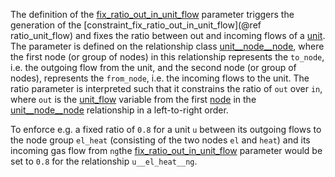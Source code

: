 The definition of the [fix\_ratio\_out\_in\_unit\_flow](@ref) parameter triggers the generation of the
[constraint\_fix\_ratio\_out\_in\_unit\_flow](@ref ratio_unit_flow) and fixes the ratio between out and incoming flows of a [unit](@ref).
The parameter is defined on the relationship class [unit\_\_node\_\_node](@ref),
where the first node (or group of nodes) in this relationship represents the `to_node`,
i.e. the outgoing flow from the unit, and the second node (or group of nodes),
represents the `from_node`, i.e. the incoming flows to the unit.
The ratio parameter is interpreted such that it constrains the ratio of `out` over `in`,
where `out` is the [unit\_flow](@ref) variable from the first [node](@ref) in the [unit\_\_node\_\_node](@ref) relationship
in a left-to-right order.

To enforce e.g. a fixed ratio of `0.8` for a unit `u` between its outgoing flows to the node group `el_heat` (consisting of the two nodes `el` and `heat`) and its incoming gas flow from `ng`the [fix\_ratio\_out\_in\_unit\_flow](@ref) parameter would be set to `0.8` for the relationship `u__el_heat__ng`.
